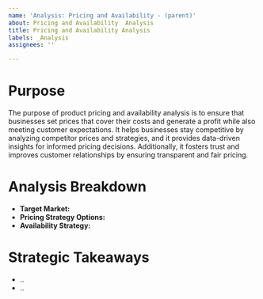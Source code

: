 ```yaml
---
name: 'Analysis: Pricing and Availability - (parent)'
about: Pricing and Availability  Analysis
title: Pricing and Availability Analysis
labels: _Analysis
assignees: ''

---
```


# Purpose

The purpose of product pricing and availability analysis is to ensure that businesses set prices that cover their costs and generate a profit while also meeting customer expectations. It helps businesses stay competitive by analyzing competitor prices and strategies, and it provides data-driven insights for informed pricing decisions. Additionally, it fosters trust and improves customer relationships by ensuring transparent and fair pricing.

# Analysis Breakdown

- **Target Market:**
- **Pricing Strategy Options:**
- **Availability Strategy:**

# Strategic Takeaways

- ..
- ..
